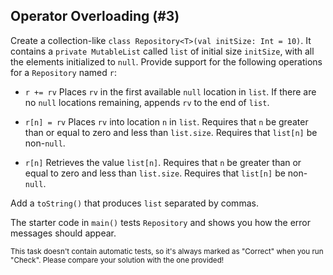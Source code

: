 ## Operator Overloading (#3)

Create a collection-like `class Repository<T>(val initSize: Int = 10)`. It
contains a `private MutableList` called `list` of initial size `initSize`, with
all the elements initialized to `null`. Provide support for the following
operations for a `Repository` named `r`:

- `r += rv` Places `rv` in the first available `null` location in `list`. If
  there are no `null` locations remaining, appends `rv` to the end of `list`.

- `r[n] = rv` Places `rv` into location `n` in `list`. Requires that `n` be
  greater than or equal to zero and less than `list.size`. Requires that
  `list[n]` be non-`null`.

- `r[n]` Retrieves the value `list[n]`. Requires that `n` be greater than or
  equal to zero and less than `list.size`. Requires that `list[n]` be non-`null`.

Add a `toString()` that produces `list` separated by commas.

The starter code in `main()` tests `Repository` and shows you how the error
messages should appear.

<sub> This task doesn't contain automatic tests,
so it's always marked as "Correct" when you run "Check".
Please compare your solution with the one provided! </sub>
